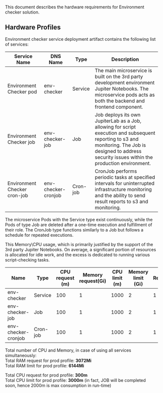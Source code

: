 This document describes the hardware requirements for Environment checker solution.

## Hardware Profiles

Environment checker service deployment artifact contains the following list of services:

| Service Name                      | DNS Name              | Type     | Description                                                                                                                                                                                             |
|-----------------------------------|-----------------------|----------|---------------------------------------------------------------------------------------------------------------------------------------------------------------------------------------------------------|
| Environment Checker pod           | env-checker           | Service  | The main microservice is built on the 3rd party development environment Jupiter Notebooks. The microservice pods acts as both the backend and frontend component.                                       |
| Environment Checker job           | env-checker-job       | Job      | Job deploys its own JupiterLab as a Job, allowing for script execution and subsequent reporting to s3 and monitoring. The Job is designed to address security issues within the production environment. |
| Environment Checker cron-job      | env-checker-cronjob   | Cron-job | CronJob performs periodic tasks at specified intervals for uninterrupted infrastructure monitoring and the ability to send result reports to s3 and monitoring.                                         |

The microservice Pods with the Service type exist continuously, while the Pods of type Job are deleted after a one-time 
execution and fulfillment of their role. The CronJob type functions similarly to a Job but follows a schedule for 
repeated executions.

This Memory\CPU usage, which is primarily justified by the support of the 3rd party Jupiter Notebooks. On average, a 
significant portion of resources is allocated for idle work, and the excess is dedicated to running various 
script-checking tasks.

| Name                   | Type     | CPU request (m) | Memory request(Gi) | CPU limit (m) | Memory limit (Gi) | Replicas  |
|------------------------|----------|-----------------|--------------------|---------------|-------------------|-----------|
| env-checker            | Service  | 100             | 1                  | 1000          | 2                 |  1        |
| env-checker-job        | Job      | 100             | 1                  | 1000          | 2                 |  1        |
| env-checker-cronjob    | Cron-job | 100             | 1                  | 1000          | 2                 |  1        |

Total number of CPU and Memory, in case of using all services simultaneously:  
Total RAM request for prod profile: **3072Mi**  
Total RAM limit for prod profile: **6144Mi**  

Total CPU request for prod profile: **300m**  
Total CPU limit for prod profile: **3000m** (in fact, JOB will be completed soon, hence 2000m is max consumption in 
run-time)
